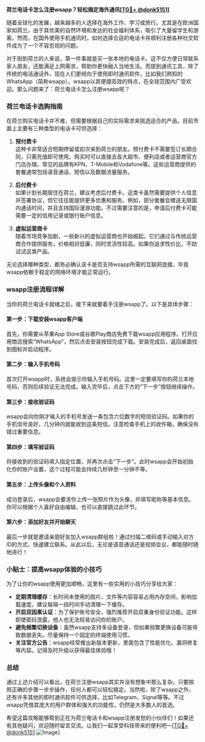 **荷兰电话卡怎么注册wsapp？轻松搞定海外通讯[[TG💪+ @donk5151](https://t.me/s/donk5151)]**

随着全球化的发展，越来越多的人选择在海外工作、学习或旅行。尤其是在欧洲国家如荷兰，由于其优美的自然环境和发达的社会福利体系，吸引了大量留学生和游客。然而，在国外使用手机通讯时，如何选择合适的电话卡并顺利注册各种社交软件成为了一个不容忽视的问题。

对于刚到荷兰的人来说，第一件事就是买一张本地的电话卡。这不仅方便日常联系家人朋友，还能满足上网需求，帮助你更快融入当地生活。而提到通讯工具，除了传统的电话通话外，现在人们更倾向于使用即时通讯软件，比如我们熟知的WhatsApp（简称wsapp）。wsapp以其便捷高效的特点，在全球范围内广受欢迎。那么问题来了：荷兰电话卡怎么注册wsapp呢？

### 荷兰电话卡选购指南

在荷兰购买电话卡并不难，但需要根据自己的实际需求来挑选适合的产品。目前市面上主要有三种类型的电话卡可供选择：

1. **预付费卡**  
   这种卡非常适合短期停留或初次来到荷兰的朋友。预付费卡不需要签订长期合同，只需充值即可使用。购买时可以直接去各大超市、便利店或者运营商官方门店办理。常见的品牌有KPN、T-Mobile和Vodafone等。这些运营商提供的套餐通常包括语音通话、短信以及数据流量服务。

2. **后付费卡**  
   如果计划长期居住在荷兰，建议考虑后付费卡。这类卡虽然需要提供个人信息并签署协议，但它往往能提供更多优惠和服务。例如，部分套餐会赠送无限国内通话时间，并且支持国际漫游功能。不过需要注意的是，申请后付费卡可能需要一定的信用记录或银行账户信息。

3. **虚拟运营商卡**  
   随着市场竞争加剧，一些新兴的虚拟运营商也开始崛起。它们通过与传统运营商合作提供服务，价格相对低廉，同时灵活性较高。如果你追求性价比，不妨试试这类产品。

无论选择哪种类型，都务必确认该卡是否支持wsapp所需的互联网连接。毕竟wsapp依赖于稳定的网络环境才能正常运行。

### wsapp注册流程详解

当你的荷兰电话卡就绪之后，接下来就要着手注册wsapp了。以下是具体步骤：

#### 第一步：下载安装wsapp客户端
首先，你需要从苹果App Store或谷歌Play商店免费下载wsapp应用程序。打开应用商店搜索“WhatsApp”，然后点击安装按钮完成下载。安装完成后，返回桌面找到图标并启动程序。

#### 第二步：输入手机号码
首次打开wsapp时，系统会提示你输入手机号码。这里一定要填写你的荷兰本地号码，否则后续验证无法完成。输入完毕后，点击下方的“下一步”按钮继续操作。

#### 第三步：接收验证码
wsapp会向你刚才输入的手机号发送一条包含六位数字的短信验证码。如果你的手机信号良好，几分钟内就能收到这条短信。注意检查手机上的收件箱，确保没有错过重要信息。

#### 第四步：填写验证码
将接收到的验证码填入指定位置，并再次点击“下一步”。此时wsapp会开始初始化你的账户设置，这个过程可能会持续几秒钟至一分钟不等。

#### 第五步：上传头像和个人资料
成功登录后，wsapp会要求你上传一张照片作为头像，并填写昵称等基本信息。你可以根据个人喜好自由编辑，也可以直接跳过此环节。

#### 第六步：添加好友并开始聊天
最后一步就是邀请亲朋好友加入wsapp群组啦！通过扫描二维码或手动输入对方ID的方式，快速建立联系。从此以后，无论是语音通话还是视频会议，都能随时随地进行！

### 小贴士：提高wsapp体验的小技巧

为了让你的wsapp使用更加顺畅，这里有一些实用的小技巧分享给大家：

- **定期清理缓存**：长时间未使用的图片、文件等内容容易占用内存空间，影响加载速度。建议每隔一段时间手动清理一下缓存。
- **开启双因素认证**：为了保护账号安全，强烈推荐开启双重身份验证功能。这样即使密码泄露，他人也无法轻易访问你的账户。
- **避免频繁切换设备**：虽然wsapp支持多设备登录，但如果频繁更换设备可能导致数据丢失。尽量保持一个固定的终端使用习惯。
- **关注官方公告**：wsapp经常推出新版本更新，里面包含了性能优化、漏洞修复等内容。记得及时升级以获得最佳体验哦！

### 总结

通过上述介绍可以看出，在荷兰注册wsapp其实并没有想象中那么复杂。只要按照正确的步骤一步步操作，任何人都可以轻松搞定。当然啦，除了wsapp之外，还有许多其他的即时通讯软件可供选择，比如Telegram、Signal等等。不过wsapp凭借其庞大的用户群体和强大的功能性，仍然是大多数人的首选。

希望这篇攻略能够帮到正在为荷兰电话卡和wsapp注册发愁的小伙伴们！如果还有其他疑问，欢迎随时留言交流。让我们一起享受科技带来的便利吧～[[TG💪+ @donk5151](https://t.me/s/donk5151) ![Image](https://i.postimg.cc/rwNCRYN7/Snipaste-2025-04-30-17-27-05.png)]